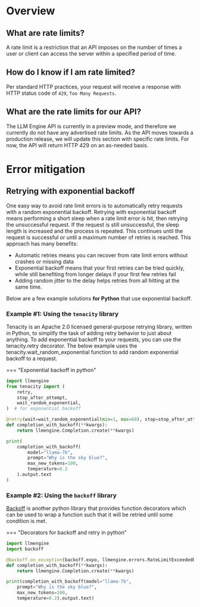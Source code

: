 # Overview

## What are rate limits?

A rate limit is a restriction that an API imposes on the number of times a user or client can access the server within a specified period of time.

## How do I know if I am rate limited?

Per standard HTTP practices, your request will receive a response with HTTP status code of `429`, `Too Many Requests`.

## What are the rate limits for our API?

The LLM Engine API is currently in a preview mode, and therefore we currently do not have any advertised rate limits.
As the API moves towards a production release, we will update this section with specific rate limits. For now, the API
will return HTTP 429 on an as-needed basis.

# Error mitigation

## Retrying with exponential backoff

One easy way to avoid rate limit errors is to automatically retry requests with a random exponential backoff. 
Retrying with exponential backoff means performing a short sleep when a rate limit error is hit, then retrying the 
unsuccessful request. If the request is still unsuccessful, the sleep length is increased and the process is repeated. 
This continues until the request is successful or until a maximum number of retries is reached. This approach has many benefits:

* Automatic retries means you can recover from rate limit errors without crashes or missing data
* Exponential backoff means that your first retries can be tried quickly, while still benefiting from longer delays if your first few retries fail
* Adding random jitter to the delay helps retries from all hitting at the same time.

Below are a few example solutions **for Python** that use exponential backoff.

### Example #1: Using the `tenacity` library

Tenacity is an Apache 2.0 licensed general-purpose retrying library, written in Python, to simplify the task of adding 
retry behavior to just about anything. To add exponential backoff to your requests, you can use the tenacity.retry 
decorator. The below example uses the tenacity.wait_random_exponential function to add random exponential backoff to a 
request.

=== "Exponential backoff in python"
```python
import llmengine
from tenacity import (
    retry,
    stop_after_attempt,
    wait_random_exponential,
)  # for exponential backoff

@retry(wait=wait_random_exponential(min=1, max=60), stop=stop_after_attempt(6))
def completion_with_backoff(**kwargs):
    return llmengine.Completion.create(**kwargs)

print(  
    completion_with_backoff(
        model="llama-7b", 
        prompt="Why is the sky blue?", 
        max_new_tokens=100, 
        temperature=0.2
    ).output.text
)
```

### Example #2: Using the `backoff` library

[Backoff](https://github.com/litl/backoff) is another python library that provides function decorators which can be used to wrap a function such that it will be retried until some condition is met. 

=== "Decorators for backoff and retry in python"
```python
import llmengine
import backoff

@backoff.on_exception(backoff.expo, llmengine.errors.RateLimitExceededError)
def completion_with_backoff(**kwargs):
    return llmengine.Completion.create(**kwargs)

print(completion_with_backoff(model="llama-7b", 
    prompt="Why is the sky blue?", 
    max_new_tokens=100, 
    temperature=0.2).output.text)

```
